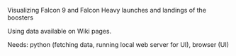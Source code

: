 Visualizing Falcon 9 and Falcon Heavy launches and landings of the boosters

Using data available on Wiki pages.

Needs: python (fetching data, running local web server for UI), browser (UI)
